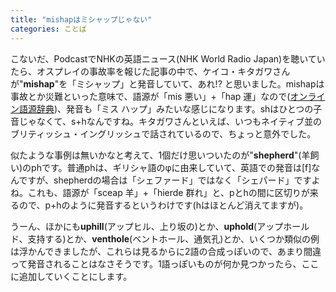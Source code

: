 ```yaml
---
title: "mishapはミシャップじゃない"
categories: ことば
---
```


こないだ、PodcastでNHKの英語ニュース(NHK World Radio Japan)を聴いていたら、オスプレイの事故率を報じた記事の中で、ケイコ・キタガワさんが"**mishap**"を「ミシャップ」と発音していて、あれ!? と思いました。mishapは事故とか災難といった意味で、語源が「mis 悪い」+「hap 運」なので([オンライン語源辞典](https://www.etymonline.com/word/mishap))、発音も「ミス ハップ」みたいな感じになります。shはひとつの子音じゃなくて、s+hなんですね。キタガワさんといえば、いつもネイティブ並のブリティッシュ・イングリッシュで話されているので、ちょっと意外でした。

似たような事例は無いかなと考えて、1個だけ思いついたのが"**shepherd**"(羊飼い)のphです。普通phは、ギリシャ語のφに由来していて、英語での発音は[f]なんですが、shepherdの場合は「シェファード」ではなく「シェパード」ですよね。これも、語源が「sceap 羊」+「hierde 群れ」と、pとhの間に区切りが来るので、p+hのように発音するというわけです(hはほとんど消えてますが)。

うーん、ほかにも**uphill**(アップヒル、上り坂の)とか、**uphold**(アップホールド、支持する)とか、**venthole**(ベントホール、通気孔)とか、いくつか類似の例は浮かんできましたが、これらは見るからに2語の合成っぽいので、あまり間違って発音されることはなさそうです。1語っぽいものが何か見つかったら、ここに追加していくことにします。
